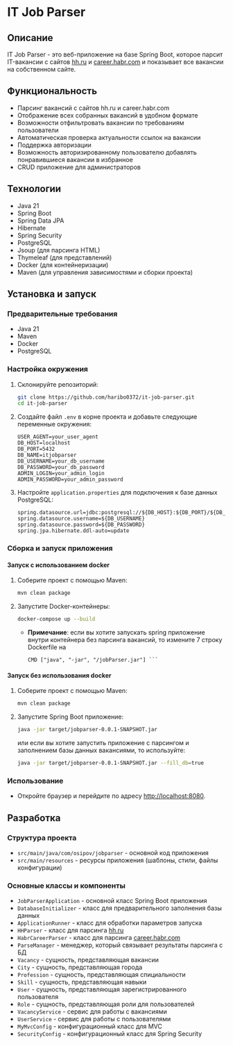 # IT Job Parser

## Описание

IT Job Parser - это веб-приложение на базе Spring Boot, которое парсит IT-вакансии с сайтов [hh.ru](https://hh.ru) и [career.habr.com](https://career.habr.com) и показывает все вакансии на собственном сайте.

## Функциональность

- Парсинг вакансий с сайтов hh.ru и career.habr.com
- Отображение всех собранных вакансий в удобном формате
- Возможности отфильтровать вакансии по требованиям пользователи
- Автоматическая проверка актуальности ссылок на вакансии
- Поддержка авторизации
- Возможность авторизированному пользователю добавлять понравившиеся вакансии в избранное 
- CRUD приложение для администраторов

## Технологии

- Java 21
- Spring Boot
- Spring Data JPA
- Hibernate
- Spring Security
- PostgreSQL
- Jsoup (для парсинга HTML)
- Thymeleaf (для представлений)
- Docker (для контейнеризации)
- Maven (для управления зависимостями и сборки проекта)

## Установка и запуск

### Предварительные требования

- Java 21
- Maven
- Docker
- PostgreSQL

### Настройка окружения

1. Склонируйте репозиторий:

    ```bash
    git clone https://github.com/haribo0372/it-job-parser.git
    cd it-job-parser
    ```

2. Создайте файл `.env` в корне проекта и добавьте следующие переменные окружения:

    ```env
    USER_AGENT=your_user_agent
    DB_HOST=localhost
    DB_PORT=5432
    DB_NAME=itjobparser
    DB_USERNAME=your_db_username
    DB_PASSWORD=your_db_password
    ADMIN_LOGIN=your_admin_login
    ADMIN_PASSWORD=your_admin_password
    ```

3. Настройте `application.properties` для подключения к базе данных PostgreSQL:

    ```properties
    spring.datasource.url=jdbc:postgresql://${DB_HOST}:${DB_PORT}/${DB_NAME}
    spring.datasource.username=${DB_USERNAME}
    spring.datasource.password=${DB_PASSWORD}
    spring.jpa.hibernate.ddl-auto=update
    ```

### Сборка и запуск приложения

#### Запуск с использованием docker

1. Соберите проект с помощью Maven:

    ```bash
    mvn clean package
    ```

2. Запустите Docker-контейнеры:

    ```bash
    docker-compose up --build
    ```
   * **Примечание**: если вы хотите запускать spring приложение внутри контейнера без парсинга вакансий, то измените 7 строку Dockerfile на
     ```
     CMD ["java", "-jar", "/jobParser.jar"] ```
#### Запуск без использования docker
1. Соберите проект с помощью Maven:

    ```bash
    mvn clean package
    ```

2. Запустите Spring Boot приложение:

    ```bash
    java -jar target/jobparser-0.0.1-SNAPSHOT.jar
    ```
   или если вы хотите запустить приложение с парсингом и заполнением базы данных вакансиями, то используйте:
    ```bash
    java -jar target/jobparser-0.0.1-SNAPSHOT.jar --fill_db=true
    ```

### Использование

- Откройте браузер и перейдите по адресу [http://localhost:8080](http://localhost:8080).

## Разработка

### Структура проекта

- `src/main/java/com/osipov/jobparser` - основной код приложения
- `src/main/resources` - ресурсы приложения (шаблоны, стили, файлы конфигурации)

### Основные классы и компоненты

- `JobParserApplication` - основной класс Spring Boot приложения
- `DatabaseInitializer` - класс для предварительного заполнения базы данных
- `ApplicationRunner` - класс для обработки параметров запуска
- `HHParser` - класс для парсинга [hh.ru](https://hh.ru)
- `HabrCareerParser` - класс для парсинга [career.habr.com](https://career.habr.com)
- `ParseManager` - менеджер, который связывает результаты парсинга с БД
- `Vacancy` - сущность, представляющая вакансии
- `City` - сущность, представляющая города
- `Profession` - сущность, представляющая спициальности
- `Skill` - сущность, представляющая навыки
- `User` - сущность, представляющая зарегистрированного пользователя
- `Role` - сущность, представляющая роли для пользователей
- `VacancyService` - сервис для работы с вакансиями
- `UserService` - сервис для работы с пользователями
- `MyMvcConfig` - конфигурационный класс для MVC
- `SecurityConfig` - конфигурационный класс для Spring Security
